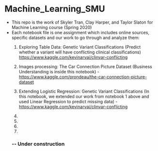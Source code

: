 # Machine_Learning_SMU
- This repo is the work of Skyler Tran, Clay Harper, and Taylor Slaton for Machine Learning course (Spring 2020)
- Each notebook file is one assignment which includes online sources, specific datasets and our work to go through and analyze them: 
  1. Exploring Table Data: Genetic Variant Classifications (Predict whether a variant will have conflicting clinical classifications)
    https://www.kaggle.com/kevinarvai/clinvar-conflicting
  2. Images processing: The Car Connection Picture Dataset (Business Understanding is inside this notebook) -         https://www.kaggle.com/prondeau/the-car-connection-picture-dataset
  3. Extending Logistic Regression: Genetic Variant Classifications (In this notebook, we extended our work from notebook 1 above and used Linear Regression to predict missing data) - https://www.kaggle.com/kevinarvai/clinvar-conflicting
  
  4.
  5.
  6.
  7.
  ### -- Under construction
